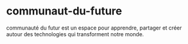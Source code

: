 # communaut-du-future
communauté du futur est un espace pour apprendre, partager et créer autour des technologies qui transforment notre monde.

